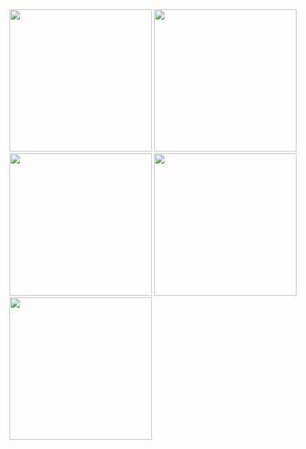 
<image src="https://github.com/MusaSusu/Neuron/assets/113942924/bb7cb236-7e6d-4e52-a866-f6921b1b3c96" alt = "" width = "250"> 
<image src="https://github.com/MusaSusu/Neuron/assets/113942924/d49adfcf-c83b-430c-98c3-a06ba9e1afb6" alt = "" width = "250"> 
<image src="https://github.com/MusaSusu/Neuron/assets/113942924/cf61b38c-1daa-424b-93bc-bba535c49741" alt = "" width = "250"> 
<image src="https://github.com/MusaSusu/Neuron/assets/113942924/627228e3-b542-4fa0-be19-7fbfc2738e53" alt = "" width = "250"> 
<image src="https://github.com/MusaSusu/Neuron/assets/113942924/8c016aad-ce8e-4435-ad4b-c49f23dcea64" alt = "" width = "250"> 
